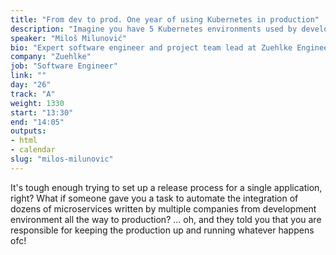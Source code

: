 ```yaml
---
title: "From dev to prod. One year of using Kubernetes in production"
description: "Imagine you have 5 Kubernetes environments used by developers from multiple companies and users alike."
speaker: "Miloš Milunović"
bio: "Expert software engineer and project team lead at Zuehlke Engineering located in Belgrade. As a developer spent last 3 years developing IoT and cloud solutions hosted on Azure."
company: "Zuehlke"
job: "Software Engineer"
link: ""
day: "26"
track: "A"
weight: 1330
start: "13:30"
end: "14:05"
outputs:
- html
- calendar
slug: "milos-milunovic"
---
```


It's tough enough trying to set up a release process for a single application, right?  What if someone gave you a task to automate the integration of dozens of microservices written by multiple companies from development environment all the way to production?  ... oh, and they told you that you are responsible for keeping the production up and running whatever happens ofc!

<!--
Imagine you have 5 Kubernetes environments used by developers from multiple companies and users alike.
How would you handle releases? How to aggregate logs? Which monitoring tools to use and how to setup your monitoring? How to give access to developers to debug their applications without endangering security? How to manage configurations of different environments without much added complexity? How to be invisible for users and developers but still satisfy both user groups of your environments? How to do security and QA?
In this talk I will share some of the knowledge and experiences we have acquired while running Kubernetes in production.
Topics that will be covered:
Release management with Helm, logging with EFK stack, monitoring setup, tracing guidelines and tools, security scans, cluster backups and restore procedures, managing databases within your cluster ...
-->
